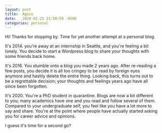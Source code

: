 ```yaml
---
layout: post
title:  Again
date:   2020-02-22 21:50:59 -0500
categories: personal
---
```


Hi! Thanks for stopping by. Time for yet another attempt at a personal blog.

It's 2014. you're away at an internship in Seattle, and you're feeling a bit lonely. You decide to start a Wordpress blog to share your thoughts with some friends back home. 

It's 2016. You stumble onto a blog you made 2 years ago. After re-reading a few posts, you decide it is all too cringey to be read by foreign eyes anymore and hastily delete the entire thing. Looking back, this turns out to be a regrettable decision; your thoughts and feelings years ago have all since been forgotten.

It's 2020. You're a PhD student in quarantine. Blogs are now a bit different to you; many academics have one and you read and follow several of them. Compared to your undergraduate self, you feel like you have a lot more to say and share. You're at the point where people have actually started asking you for career advice and opinions. 

I guess it's time for a second go?
